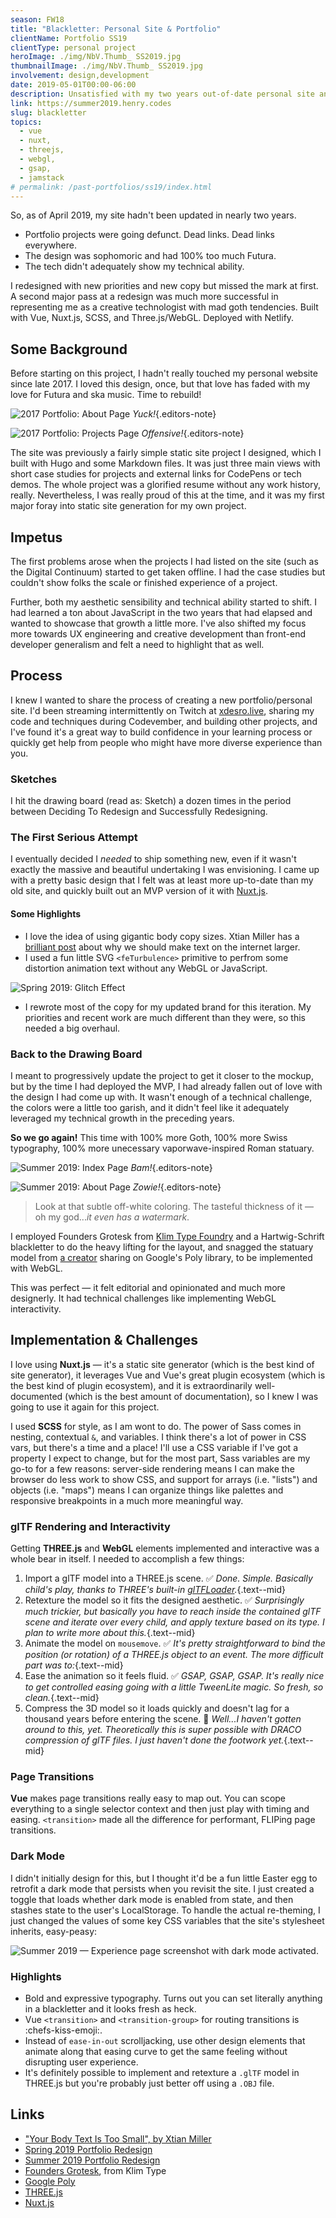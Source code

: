 ```yaml
---
season: FW18
title: "Blackletter: Personal Site & Portfolio"
clientName: Portfolio SS19
clientType: personal project
heroImage: ./img/NbV.Thumb_ SS2019.jpg
thumbnailImage: ./img/NbV.Thumb_ SS2019.jpg
involvement: design,development
date: 2019-05-01T00:00-06:00
description: Unsatisfied with my two years out-of-date personal site and its ability to showcase my creative development ability, I endeavored to redesign with an updated aesthetic, fluid page transitions, and modern technology.
link: https://summer2019.henry.codes
slug: blackletter
topics:
  - vue
  - nuxt,
  - threejs,
  - webgl,
  - gsap,
  - jamstack
# permalink: /past-portfolios/ss19/index.html
---
```


So, as of April 2019, my site hadn't been updated in nearly two years.

- Portfolio projects were going defunct. Dead links. Dead links everywhere.
- The design was sophomoric and had 100% too much Futura.
- The tech didn't adequately show my technical ability.

I redesigned with new priorities and new copy but missed the mark at first. A second major pass at a redesign was much more successful in representing me as a creative technologist with mad goth tendencies. Built with Vue, Nuxt.js, SCSS, and Three.js/WebGL. Deployed with Netlify.

## Some Background

Before starting on this project, I hadn't really touched my personal website since late 2017. I loved this design, once, but that love has faded with my love for Futura and ska music. Time to rebuild!

![2017 Portfolio: About Page](./img/7bi.old-site_about.png)
_Yuck!_{.editors-note}

![2017 Portfolio: Projects Page](./img/2en.old-site_projects.png)
_Offensive!_{.editors-note}

The site was previously a fairly simple static site project I designed, which I built with Hugo and some Markdown files. It was just three main views with short case studies for projects and external links for CodePens or tech demos. The whole project was a glorified resume without any work history, really. Nevertheless, I was really proud of this at the time, and it was my first major foray into static site generation for my own project.

## Impetus

The first problems arose when the projects I had listed on the site (such as the Digital Continuum) started to get taken offline. I had the case studies but couldn't show folks the scale or finished experience of a project.

Further, both my aesthetic sensibility and technical ability started to shift. I had learned a ton about JavaScript in the two years that had elapsed and wanted to showcase that growth a little more. I've also shifted my focus more towards UX engineering and creative development than front-end developer generalism and felt a need to highlight that as well.

## Process

I knew I wanted to share the process of creating a new portfolio/personal site. I'd been streaming intermittently on Twitch at [xdesro.live](https://xdesro.live), sharing my code and techniques during Codevember, and building other projects, and I've found it's a great way to build confidence in your learning process or quickly get help from people who might have more diverse experience than you.

### Sketches

I hit the drawing board (read as: Sketch) a dozen times in the period between Deciding To Redesign and Successfully Redesigning.

### The First Serious Attempt

I eventually decided I _needed_ to ship something new, even if it wasn't exactly the massive and beautiful undertaking I was envisioning. I came up with a pretty basic design that I felt was at least more up-to-date than my old site, and quickly built out an MVP version of it with [Nuxt.js](https://nuxtjs.org/).

#### Some Highlights

- I love the idea of using gigantic body copy sizes. Xtian Miller has a [brilliant post](https://blog.usejournal.com/your-body-text-is-too-small-5e02d36dc902) about why we should make text on the internet larger.
- I used a fun little SVG `<feTurbulence>` primitive to perfrom some distortion animation text without any WebGL or JavaScript.

![Spring 2019: Glitch Effect](./img/1vF.distortion-site_glitch-effect.gif)

- I rewrote most of the copy for my updated brand for this iteration. My priorities and recent work are much different than they were, so this needed a big overhaul.

### Back to the Drawing Board

I meant to progressively update the project to get it closer to the mockup, but by the time I had deployed the MVP, I had already fallen out of love with the design I had come up with. It wasn't enough of a technical challenge, the colors were a little too garish, and it didn't feel like it adequately leveraged my technical growth in the preceding years.

**So we go again!** This time with 100% more Goth, 100% more Swiss typography, 100% more unecessary vaporwave-inspired Roman statuary.

![Summer 2019: Index Page](./img/5ax.blackletter-site_index.png)
_Bam!_{.editors-note}

![Summer 2019: About Page](./img/3YH.blackletter-site_about.png)
_Zowie!_{.editors-note}

> Look at that subtle off-white coloring. The tasteful thickness of it — oh my god..._it even has a watermark_.

I employed Founders Grotesk from [Klim Type Foundry](https://klim.co.nz) and a Hartwig-Schrift blackletter to do the heavy lifting for the layout, and snagged the statuary model from [a creator](https://poly.google.com/view/3bItohTj0uy) sharing on Google's Poly library, to be implemented with WebGL.

This was perfect — it felt editorial and opinionated and much more designerly. It had technical challenges like implementing WebGL interactivity.

## Implementation & Challenges

I love using **Nuxt.js** — it's a static site generator (which is the best kind of site generator), it leverages Vue and Vue's great plugin ecosystem (which is the best kind of plugin ecosystem), and it is extraordinarily well-documented (which is the best amount of documentation), so I knew I was going to use it again for this project.

I used **SCSS** for style, as I am wont to do. The power of Sass comes in nesting, contextual `&`, and variables. I think there's a lot of power in CSS vars, but there's a time and a place! I'll use a CSS variable if I've got a property I expect to change, but for the most part, Sass variables are my go-to for a few reasons: server-side rendering means I can make the browser do less work to show CSS, and support for arrays (i.e. "lists") and objects (i.e. "maps") means I can organize things like palettes and responsive breakpoints in a much more meaningful way.

### glTF Rendering and Interactivity

Getting **THREE.js** and **WebGL** elements implemented and interactive was a whole bear in itself. I needed to accomplish a few things:

1. Import a glTF model into a THREE.js scene.
   ✅ _Done. Simple. Basically child's play, thanks to THREE's built-in [glTFLoader](https://threejs.org/docs/#examples/en/loaders/GLTFLoader)._{.text--mid}
2. Retexture the model so it fits the designed aesthetic.
   ✅ _Surprisingly much trickier, but basically you have to reach inside the contained glTF scene and iterate over every child, and apply texture based on its type. I plan to write more about this._{.text--mid}
3. Animate the model on `mousemove`.
   ✅ _It's pretty straightforward to bind the position (or rotation) of a THREE.js object to an event. The more difficult part was to:_{.text--mid}
4. Ease the animation so it feels fluid.
   ✅ _GSAP, GSAP, GSAP. It's really nice to get controlled easing going with a little TweenLite magic. So fresh, so clean._{.text--mid}
5. Compress the 3D model so it loads quickly and doesn't lag for a thousand years before entering the scene.
   👀 _Well...I haven't gotten around to this, yet. Theoretically this is super possible with DRACO compression of glTF files. I just haven't done the footwork yet._{.text--mid}

### Page Transitions

**Vue** makes page transitions really easy to map out. You can scope everything to a single selector context and then just play with timing and easing. `<transition>` made all the difference for performant, FLIPing page transitions.

### Dark Mode

I didn't initially design for this, but I thought it'd be a fun little Easter egg to retrofit a dark mode that persists when you revisit the site. I just created a toggle that loads whether dark mode is enabled from state, and then stashes state to the user's LocalStorage. To handle the actual re-theming, I just changed the values of some key CSS variables that the site's stylesheet inherits, easy-peasy:

![Summer 2019 — Experience page screenshot with dark mode activated.](./img/1rQ.Portfolio_Summer_2019_-_Experience_Page__Dark_Mode.jpg)

### Highlights

- Bold and expressive typography. Turns out you can set literally anything in a blackletter and it looks fresh as heck.
- Vue `<transition>` and `<transition-group>` for routing transitions is :chefs-kiss-emoji:.
- Instead of `ease-in-out` scrolljacking, use other design elements that animate along that easing curve to get the same feeling without disrupting user experience.
- It's definitely possible to implement and retexture a `.glTF` model in THREE.js but you're probably just better off using a `.OBJ` file.

## Links

- ["Your Body Text Is Too Small", by Xtian Miller](https://blog.usejournal.com/your-body-text-is-too-small-5e02d36dc902)
- [Spring 2019 Portfolio Redesign](https://spring2019.henry.codes)
- [Summer 2019 Portfolio Redesign](https://summer2019.henry.codes)
- [Founders Grotesk](https://klim.co.nz/retail-fonts/founders-grotesk/), from Klim Type
- [Google Poly](https://poly.google.com/)
- [THREE.js](https://threejs.org/)
- [Nuxt.js](https://nuxtjs.org/)
